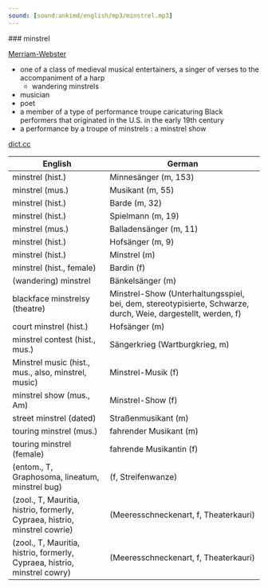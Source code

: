 ```yaml
---
sound: [sound:ankimd/english/mp3/minstrel.mp3]
---
```


\### minstrel

[Merriam-Webster](https://www.merriam-webster.com/dictionary/minstrel)

- one of a class of medieval musical entertainers, a singer of verses to the accompaniment of a harp
    - wandering minstrels
- musician
- poet
- a member of a type of performance troupe caricaturing Black performers that originated in the U.S. in the early 19th century
- a performance by a troupe of minstrels : a minstrel show

[dict.cc](https://www.dict.cc/minstrel)

| English        | German       |
| -------------- | ------------ |
| minstrel (hist.) | Minnesänger (m, 153) |
| minstrel (mus.) | Musikant (m, 55) |
| minstrel (hist.) | Barde (m, 32) |
| minstrel (hist.) | Spielmann (m, 19) |
| minstrel (mus.) | Balladensänger (m, 11) |
| minstrel (hist.) | Hofsänger (m, 9) |
| minstrel (hist.) | Minstrel (m) |
| minstrel (hist., female) | Bardin (f) |
| (wandering) minstrel | Bänkelsänger (m) |
| blackface minstrelsy (theatre) | Minstrel-Show (Unterhaltungsspiel, bei, dem, stereotypisierte, Schwarze, durch, Weie, dargestellt, werden, f) |
| court minstrel (hist.) | Hofsänger (m) |
| minstrel contest (hist., mus.) | Sängerkrieg (Wartburgkrieg, m) |
| Minstrel music (hist., mus., also, minstrel, music) | Minstrel-Musik (f) |
| minstrel show (mus., Am) | Minstrel-Show (f) |
| street minstrel (dated) | Straßenmusikant (m) |
| touring minstrel (mus.) | fahrender Musikant (m) |
| touring minstrel (female) | fahrende Musikantin (f) |
|  (entom., T, Graphosoma, lineatum, minstrel bug) |  (f, Streifenwanze) |
|  (zool., T, Mauritia, histrio, formerly, Cypraea, histrio, minstrel cowrie) |  (Meeresschneckenart, f, Theaterkauri) |
|  (zool., T, Mauritia, histrio, formerly, Cypraea, histrio, minstrel cowry) |  (Meeresschneckenart, f, Theaterkauri) |
